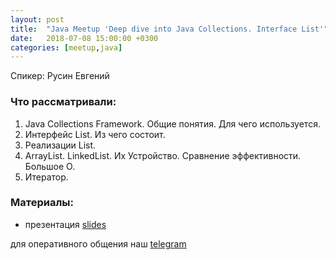 ```yaml
---
layout: post
title:  "Java Meetup 'Deep dive into Java Collections. Interface List'"
date:   2018-07-08 15:00:00 +0300
categories: [meetup,java]
---
```


Спикер: Русин Евгений

### Что рассматривали:

1. Java Collections Framework. Общие понятия. Для чего используется.
2. Интерфейс List. Из чего состоит.
3. Реализации List.
4. ArrayList. LinkedList. Их Устройство. Сравнение эффективности. Большое О.
5. Итератор.

### Материалы:

- презентация [slides]

для оперативного общения наш [telegram]

[telegram]: t.me/devcomanda
[slides]: http://tiny.cc/pw53wy